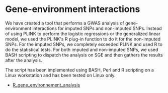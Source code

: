 
# Gene-environment interactions

We have created a tool that performs a GWAS analysis of gene-environment
interactions for imputed SNPs and non-imputed SNPs. Instead of using PLINK to
perform the logistic regressions or the generalized linear model, we used the
PLINK's R plug-in function to do it for the non-imputed SNPs. For the imputed
SNPs, we completely exceeded PLINK and used R to do the statistical tests. For
both imputed and non-imputed SNPs, we used BASH scripting to dispatch the
analysis on SGE and then gathers the results after the analysis.

The script has been implemented using BASH, Perl and R scripting on a Linux
workstation and has been tested on Linux only.

* [R_gene_environnement_analysis](http://statgen.org/wp-content/uploads/Softwares/Gene-Environment/R_gene_environnement_analysis.tar.gz)
